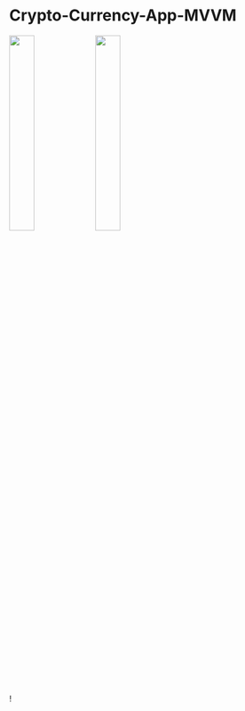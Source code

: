 # Crypto-Currency-App-MVVM
<p float="left">
<img src="https://user-images.githubusercontent.com/76806086/226105363-ab69c199-9656-45db-b187-5ac2e7ff1b86.png" width="30%" height="30%" />
<img src="https://user-images.githubusercontent.com/76806086/226105365-d4925d5a-4b79-4888-8ecf-e16f4921c8b2.png" width="30%" height="30%" />
</p>!

